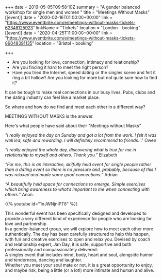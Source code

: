 +++
date = 2019-05-05T09:58:10Z
summary = "A gender balanced workshop for single men and women "
title = "Meetings Without Masks"
[[event]]
date = "2020-02-16T01:00:00+00:00"
link = "https://www.eventbrite.com/e/meetings-without-masks-tickets-62348125923"
linkName = "Tickets"
location = "London - booking"
[[event]]
date = "2020-04-25T11:00:00+00:00"
link = "https://www.eventbrite.com/e/meetings-without-masks-tickets-89048391135"
location = "Bristol - booking"

+++
* Are you looking for love, connection, intimacy and relationship?
* Are you finding it hard to meet the right person?
* Have you tried the Internet, speed dating or the singles scene and felt it ring a bit hollow? Are you looking for more but not quite sure how to find it?

It can be tough to make real connections in our busy lives. Pubs, clubs and the dating industry can feel like a market place.

So where and how do we find and meet each other in a different way?

MEETINGS WITHOUT MASKS is the answer.

Here's what people have said about their "Meetings without Masks"

_"I really enjoyed the day on Sunday and got a lot from the work. I felt it was well led, safe and rewarding. I will definitely recommend to friends_..."   Owen

_“I really enjoyed the whole day, discovering what is true for me in relationship to myself and others. Thank you.”_ Elizabeth

_“For me, this is an interactive, skilfully held event for single people rather than a dating event so there is no pressure and, probably, because of this I was relaxed and made some good connections.”_ Adrian

_“A beautifully held space for connections to emerge. Simple exercises which bring awareness to what’s important to me when connecting with others.”_ Anon.

{{% youtube id="1nJWNjniPT8" %}}

<div>This wonderful event has been specifically designed and developed to provide a very different kind of experience for people who are looking for love and partnership.</div>

<div>In a gender-balanced group, we will explore how to meet each other more authentically. The day has been carefully structured to help this happen, with fun and creative exercises to open and relax you. Devised by coach and relationship expert, Jan Day, it is safe, supportive and both professionally and compassionately delivered: </div>

<div>A singles event that includes mind, body, heart and soul, alongside humor and tenderness, dancing and laughter.</div>

<div>Whether you meet your soul mate or not, it is a great opportunity to enjoy, and maybe risk, being a little (or a lot!) more intimate and human and alive.</div>